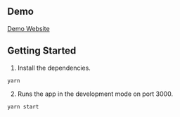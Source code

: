 ## Demo
[Demo Website](https://lennonx0904.github.io/account-form/)

## Getting Started
1. Install the dependencies.
```
yarn
```

2. Runs the app in the development mode on port 3000.
```
yarn start
```
